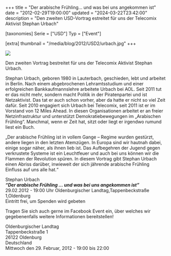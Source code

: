 +++
title = "Der arabische Frühling… und was bei uns angekommen ist"
date = "2012-02-29T19:00:00"
updated = "2024-03-22T23:42:00"
description = "Den zweiten USD-Vortrag estreitet für uns der Telecomix Aktivist Stephan Urbach"

[taxonomies]
Serie = ["USD"]
Typ = ["Event"]

[extra]
thumbnail = "/media/blog/2012/USD2/urbach.jpg"
+++

![](/media/blog/2012/USD2/urbach.jpg)

Den zweiten Vortrag bestreitet für uns der Telecomix Aktivist Stephan Urbach.

Stephan Urbach, geboren 1980 in Lauterbach, geschieden, lebt und arbeitet in Berlin. Nach einem abgebrochenen
Lehramtsstudium und einer erfolgreichen Bankkaufmannslehre arbeitete Urbach bei AOL. Seit 2011 tut er das nicht mehr,
sondern macht Politik in der Piratenpartei und ist Netzaktivist. Das tat er auch schon vorher, aber da hatte er nicht so
viel Zeit dafür. Seit 2010 engagiert sich Urbach bei Telecomix, seit 2011 ist er im Vorstand von 12 Miles Ahead. In
diesen Organisationen arbeitet er an freier Netzinfrastruktur und unterstützt Demokratiebewegungen im „Arabischen
Frühling“. Manchmal, wenn er Zeit hat, sitzt oder liegt er irgendwo rumund liest ein Buch.

„Der arabische Frühling ist in vollem Gange – Regime wurden gestürzt, andere liegen in den letzten Atemzügen. In Europa
sind wir hautnah dabei, einige sogar näher, als ihnen lieb ist. Das Aufbegehren der Jugend gegen verkrustete Systeme ist
ein Leuchtfeuer und auch bei uns können wir die Flammen der Revolution spüren. In diesem Vortrag gibt Stephan Urbach
einen Abriss darüber, inwieweit der sich jährende arabische Frühling Einfluss auf uns alle hat.“

Stephan Urbach  
***“Der arabische Frühling … und was bei uns angekommen ist”***  
29.02.2012 - 19:00 Uhr Oldenburgischer Landtag,Tappenbeckstraße 1,Oldenburg  
Eintritt frei, um Spenden wird gebeten

Tragen Sie sich auch gerne im Facebook Event ein, über welches wir
gegebenenfalls weitere Informationen bereitstellen!

Oldenburgischer Landtag  
Tappenbeckstraße 1  
26122 Oldenburg  
Deutschland  
Mittwoch den 29. Februar, 2012 - 19:00 bis 22:00



